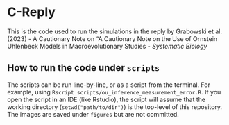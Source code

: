 # C-Reply
This is the code used to run the simulations in the reply by Grabowski et al. (2023) - A Cautionary Note on “A Cautionary Note on the Use of Ornstein Uhlenbeck Models in Macroevolutionary Studies - _Systematic Biology_

## How to run the code under `scripts`

The scripts can be run line-by-line, or as a script from the terminal. For example, using `Rscript scripts/ou_inference_measurement_error.R`. If you open the script in an IDE (like Rstudio), the script will assume that the working directory (`setwd("path/to/dir")`) is the top-level of this repository. The images are saved under `figures` but are not committed.
